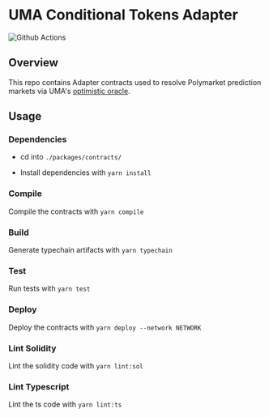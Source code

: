 # UMA Conditional Tokens Adapter

![Github Actions](https://github.com/Polymarket/uma-conditional-tokens-adapter/workflows/Tests/badge.svg)

## Overview

This repo contains Adapter contracts used to resolve Polymarket prediction markets via UMA's [optimistic oracle](https://docs.umaproject.org/oracle/optimistic-oracle-interface).

## Usage

### Dependencies
- cd into `./packages/contracts/`

- Install dependencies with `yarn install`


### Compile

Compile the contracts with `yarn compile`


### Build

Generate typechain artifacts with `yarn typechain`


### Test

Run tests with `yarn test`


### Deploy

Deploy the contracts with `yarn deploy --network NETWORK`


### Lint Solidity

Lint the solidity code with `yarn lint:sol`


### Lint Typescript

Lint the ts code with `yarn lint:ts`
